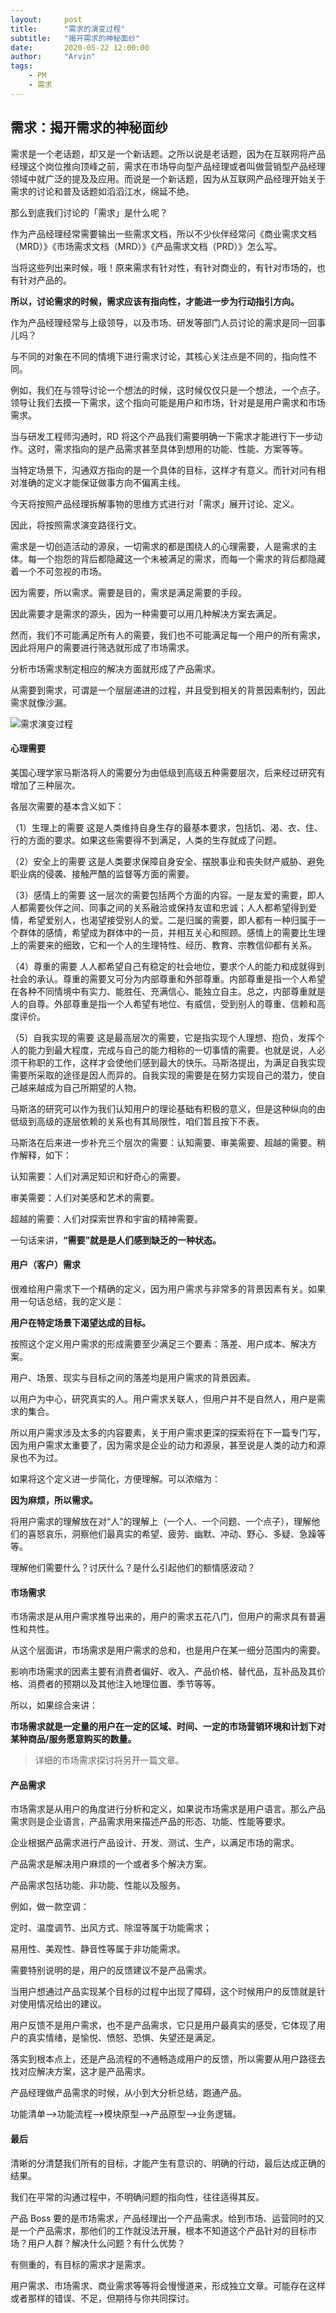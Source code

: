 ```yaml
---
layout:     post
title:      "需求的演变过程"
subtitle:   "揭开需求的神秘面纱"
date:       2020-05-22 12:00:00
author:     "Arvin"
tags:
    - PM
    - 需求
---
```


## 需求：揭开需求的神秘面纱

需求是一个老话题，却又是一个新话题。之所以说是老话题，因为在互联网将产品经理这个岗位推向顶峰之前，需求在市场导向型产品经理或者叫做营销型产品经理领域中就广泛的提及及应用。而说是一个新话题，因为从互联网产品经理开始关于需求的讨论和普及话题如滔滔江水，绵延不绝。

那么到底我们讨论的「需求」是什么呢？

作为产品经理经常需要输出一些需求文档，所以不少伙伴经常问《商业需求文档（MRD）》《市场需求文档（MRD）》《产品需求文档（PRD）》怎么写。

当将这些列出来时候，哦！原来需求有针对性，有针对商业的，有针对市场的，也有针对产品的。

**所以，讨论需求的时候，需求应该有指向性，才能进一步为行动指引方向。**

作为产品经理经常与上级领导，以及市场、研发等部门人员讨论的需求是同一回事儿吗？

与不同的对象在不同的情境下进行需求讨论，其核心关注点是不同的，指向性不同。

例如，我们在与领导讨论一个想法的时候，这时候仅仅只是一个想法，一个点子。领导让我们去摸一下需求，这个指向可能是用户和市场，针对是是用户需求和市场需求。

当与研发工程师沟通时，RD 将这个产品我们需要明确一下需求才能进行下一步动作。这时，需求指向的是产品需求甚至具体到想用的功能、性能、方案等等。

当特定场景下，沟通双方指向的是一个具体的目标，这样才有意义。而针对问有相对准确的定义才能保证做事方向不偏离主线。

今天将按照产品经理拆解事物的思维方式进行对「需求」展开讨论、定义。

因此，将按照需求演变路径行文。

需求是一切创造活动的源泉，一切需求的都是围绕人的心理需要，人是需求的主体。每一个抱怨的背后都隐藏这一个未被满足的需求，而每一个需求的背后都隐藏着一个不可忽视的市场。

因为需要，所以需求。需要是目的，需求是满足需要的手段。

因此需要才是需求的源头，因为一种需要可以用几种解决方案去满足。

然而，我们不可能满足所有人的需要，我们也不可能满足每一个用户的所有需求，因此将用户的需要进行筛选就形成了市场需求。

分析市场需求制定相应的解决方面就形成了产品需求。

从需要到需求，可谓是一个层层递进的过程，并且受到相关的背景因素制约，因此需求就像沙漏。

![需求演变过程](../图片/文章配图/需求演变过程.png)

#### 心理需要

美国心理学家马斯洛将人的需要分为由低级到高级五种需要层次，后来经过研究有增加了三种层次。

各层次需要的基本含义如下：

（1）生理上的需要
这是人类维持自身生存的最基本要求，包括饥、渴、衣、住、行的方面的要求。如果这些需要得不到满足，人类的生存就成了问题。

（2）安全上的需要
这是人类要求保障自身安全、摆脱事业和丧失财产威胁、避免职业病的侵袭、接触严酷的监督等方面的需要。

（3）感情上的需要
这一层次的需要包括两个方面的内容。一是友爱的需要，即人人都需要伙伴之间、同事之间的关系融洽或保持友谊和忠诚；人人都希望得到爱情，希望爱别人，也渴望接受别人的爱。二是归属的需要，即人都有一种归属于一个群体的感情，希望成为群体中的一员，并相互关心和照顾。感情上的需要比生理上的需要来的细致，它和一个人的生理特性、经历、教育、宗教信仰都有关系。

（4）尊重的需要
人人都希望自己有稳定的社会地位，要求个人的能力和成就得到社会的承认。尊重的需要又可分为内部尊重和外部尊重。内部尊重是指一个人希望在各种不同情境中有实力、能胜任、充满信心、能独立自主。总之，内部尊重就是人的自尊。外部尊重是指一个人希望有地位、有威信，受到别人的尊重、信赖和高度评价。

（5）自我实现的需要
这是最高层次的需要，它是指实现个人理想、抱负，发挥个人的能力到最大程度，完成与自己的能力相称的一切事情的需要。也就是说，人必须干称职的工作，这样才会使他们感到最大的快乐。马斯洛提出，为满足自我实现需要所采取的途径是因人而异的。自我实现的需要是在努力实现自己的潜力，使自己越来越成为自己所期望的人物。

马斯洛的研究可以作为我们认知用户的理论基础有积极的意义，但是这种纵向的由低级到高级的逐层依赖的关系也有其局限性，咱们暂且按下不表。

马斯洛在后来进一步补充三个层次的需要：认知需要、审美需要、超越的需要。稍作解释，如下：

认知需要：人们对满足知识和好奇心的需要。

审美需要：人们对美感和艺术的需要。

超越的需要：人们对探索世界和宇宙的精神需要。

一句话来讲，**“需要”就是是人们感到缺乏的一种状态。**

#### 用户（客户）需求

很难给用户需求下一个精确的定义，因为用户需求与非常多的背景因素有关。如果用一句话总结，我的定义是：

**用户在特定场景下渴望达成的目标。**

按照这个定义用户需求的形成需要至少满足三个要素：落差、用户成本、解决方案。

用户、场景、现实与目标之间的落差均是用户需求的背景因素。

以用户为中心，研究真实的人。用户需求关联人，但用户并不是自然人，用户是需求的集合。

所以用户需求涉及太多的内容要素，关于用户需求更深的探索将在下一篇专门写，因为用户需求太重要了，因为需求是企业的动力和源泉，甚至说是人类的动力和源泉也不为过。

如果将这个定义进一步简化，方便理解。可以浓缩为：

**因为麻烦，所以需求。**

将用户需求的理解放在对“人”的理解上（一个人、一个问题、一个点子），理解他们的喜怒哀乐，洞察他们最真实的希望、疲劳、幽默、冲动、野心、多疑、急躁等等。

理解他们需要什么？讨厌什么？是什么引起他们的额情感波动？

#### 市场需求

市场需求是从用户需求推导出来的，用户的需求五花八门，但用户的需求具有普遍性和共性。

从这个层面讲，市场需求是用户需求的总和，也是用户在某一细分范围内的需要。

影响市场需求的因素主要有消费者偏好、收入、产品价格、替代品，互补品及其价格、消费者的预期以及其他注入地理位置、季节等等。

所以，如果综合来讲：

**市场需求就是一定量的用户在一定的区域、时间、一定的市场营销环境和计划下对某种商品/服务愿意购买的数量。**

>详细的市场需求探讨将另开一篇文章。

#### 产品需求

市场需求是从用户的角度进行分析和定义，如果说市场需求是用户语言。那么产品需求则是企业语言，产品需求用来描述产品的形态、功能、性能等要求。

企业根据产品需求进行产品设计、开发、测试、生产，以满足市场的需求。

产品需求是解决用户麻烦的一个或者多个解决方案。

产品需求包括功能、非功能、性能以及服务。

例如，做一款空调：

定时、温度调节、出风方式、除湿等属于功能需求；

易用性、美观性、静音性等属于非功能需求。

需要特别说明的是，用户的反馈建议不是产品需求。

当用户想通过产品实现某个目标的过程中出现了障碍，这个时候用户的反馈就是针对使用情况给出的建议。

用户反馈不是用户需求，也不是产品需求，它只是用户最真实的感受，它体现了用户的真实情绪，是愉悦、愤怒、恐惧、失望还是满足。

落实到根本点上，还是产品流程的不通畅造成用户的反馈，所以需要从用户路径去找对应解决方案，这才是产品需求。

产品经理做产品需求的时候，从小到大分析总结，跑通产品。

功能清单-->功能流程-->模块原型-->产品原型-->业务逻辑。

#### 最后

清晰的分清楚我们所有的目标，才能产生有意识的、明确的行动，最后达成正确的结果。

我们在平常的沟通过程中，不明确问题的指向性，往往适得其反。

产品 Boss 要的是市场需求，产品经理出一个产品需求。给到市场、运营同时的又是一个产品需求，那他们的工作就没法开展，根本不知道这个产品针对的目标市场？用户人群？解决什么问题？有什么优势？

有侧重的，有目标的需求才是需求。

用户需求、市场需求、商业需求等等将会慢慢道来，形成独立文章。可能存在这样或者那样的错误、不足，但期待与你共同探讨。